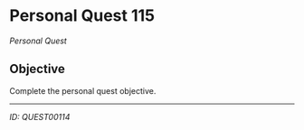 # Personal Quest 115

*Personal Quest*

## Objective
Complete the personal quest objective.

---
*ID: QUEST00114*